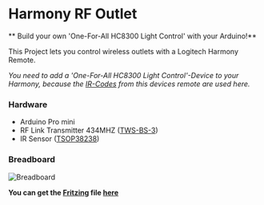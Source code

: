 Harmony RF Outlet
==================

** Build your own 'One-For-All HC8300 Light Control' with your Arduino!**

This Project lets you control wireless outlets with a Logitech Harmony Remote.

*You need to add a 'One-For-All HC8300 Light Control'-Device to your Harmony,
because the [IR-Codes](https://github.com/mrequalizer/Arduino-Projects/blob/master/Harmony_RF_Outlet/One_For_All_HC_8300_IR_Codes.h) from this devices remote are used here.*

### Hardware

- Arduino Pro mini
- RF Link Transmitter 434MHZ ([TWS-BS-3](http://dlnmh9ip6v2uc.cloudfront.net/datasheets/Wireless/General/TWS-BS-3_433.92MHz_ASK_RF_Transmitter_Module_Data_Sheet.pdf))
- IR Sensor ([TSOP38238](http://www.vishay.com/docs/82491/tsop382.pdf))

### Breadboard

![Breadboard](https://raw.githubusercontent.com/mrequalizer/Arduino-Projects/master/Harmony_RF_Outlet/resources/Harmony_RF_Outlet_Breadboard.png)

**You can get the [Fritzing](http://fritzing.org/) file [here](https://raw.githubusercontent.com/mrequalizer/Arduino-Projects/master/Harmony_RF_Outlet/resources/Harmony_RF_Outlet.fzz)**


